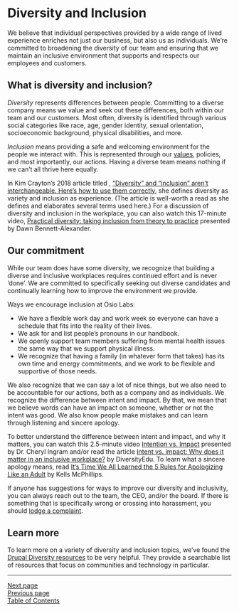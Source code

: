 # Diversity and Inclusion

We believe that individual perspectives provided by a wide range of lived experience enriches not just our business, but also us as individuals. We’re committed to broadening the diversity of our team and ensuring that we maintain an inclusive environment that supports and respects our employees and customers.

## What is diversity and inclusion? 
*Diversity* represents differences between people. Committing to a diverse company means we value and seek out these differences, both within our team and our customers. Most often, diversity is identified through various social categories like race, age, gender identity, sexual orientation, socioeconomic background, physical disabilities, and more.

*Inclusion* means providing a safe and welcoming environment for the people we interact with. This is represented through our [values](https://github.com/OsioLabs/emphandbook/blob/master/01who_we_are/02values.md), policies, and most importantly, our actions. Having a diverse team means nothing if we can’t all thrive here equally.

In Kim Crayton’s 2018 article titled , [“Diversity” and “inclusion” aren’t interchangeable. Here’s how to use them correctly](https://qz.com/work/1328942/what-is-diversity-a-practical-definition/amp/), she defines diversity as variety and inclusion as experience. (The article is well-worth a read as she defines and elaborates several terms used here.) For a discussion of diversity and inclusion in the workplace, you can also watch this 17-minute video, [Practical diversity: taking inclusion from theory to practice](https://www.youtube.com/watch?v=ExcDNly1DbI) presented by Dawn Bennett-Alexander.  

## Our commitment
While our team does have some diversity, we recognize that building a diverse and inclusive workplaces requires continued effort and is never ‘done’. We are committed to specifically seeking out diverse candidates and continually learning how to improve the environment we provide. 

Ways we encourage inclusion at Osio Labs:

- We have a flexible work day and work week so everyone can have a schedule that fits into the reality of their lives.
- We ask for and list people’s pronouns in our handbook.
- We openly support team members suffering from mental health issues the same way that we support physical illness.
- We recognize that having a family (in whatever form that takes) has its own time and energy commitments, and we work to be flexible and supportive of those needs.

We also recognize that we can say a lot of nice things, but we also need to be accountable for our actions, both as a company and as individuals. We recognize the difference between intent and impact. By that, we mean that we believe words can have an impact on someone, whether or not the intent was good. We also know people make mistakes and can learn through listening and sincere apology.

To better understand the difference between intent and impact, and why it matters, you can watch this 2.5-minute video [Intention vs. Impact](https://www.youtube.com/watch?v=83KMiek0E8I) presented by Dr. Cheryl Ingram and/or read the article [Intent vs. impact: Why does it matter in an inclusive workplace?](https://diversityedu.com/intent-vs-impact-inclusive-workplace/) by DiversityEdu. To learn what a sincere apology means, read [It’s Time We All Learned the 5 Rules for Apologizing Like an Adult](https://www.wellandgood.com/good-advice/how-to-apologize/) by Kells McPhillips.

If anyone has suggestions for ways to improve our diversity and inclusivity, you can always reach out to the team, the CEO, and/or the board. If there is something that is specifically wrong or crossing into harassment, you should [lodge a complaint](https://github.com/OsioLabs/emphandbook/blob/master/04emp_conduct/03complaints.md).

## Learn more
To learn more on a variety of diversity and inclusion topics, we’ve found the [Drupal Diversity resources](https://www.drupaldiversity.com/resources) to be very helpful. They provide a searchable list of resources that focus on communities and technology in particular.

---
[Next page](03harassment.md)  
[Previous page](01standards.md)  
[Table of Contents](../README.md#table-of-contents)
